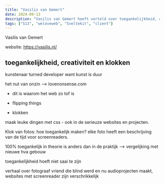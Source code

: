 ```yaml
---
title: "Vasilis van Gemert"
date: 2024-09-13
description: "Vasilis van Gemert heeft verteld over toegankelijkheid, creativiteit en zijn liefde voor nonsense."
tags: ["S13", "weloveweb", "Sveltekit", "client"]
---
```



Vasilis van Gemert

website: https://vasilis.nl/

## toegankelijkheid, creativiteit en klokken

kunstenaar turned developer want kunst is duur

het nut van onzin
--> lovenonsense.com
* dit is waarom het web zo tof is

* flipping things 
* klokken

maak leuke dingen met css - ook in de serieuze websites en projecten.

Klok van fotos: hoe toegankelijk maken?
elke foto heeft een beschrijving van de tijd voor screenreaders.

100% toegankelijk in theorie is anders dan in de praktijk
--> vergelijking met nieuwe hva gebouw

toegankelijkheid hoeft niet saai te zijn

verhaal over fotograaf vriend die blind werd en nu audioprojecten maakt, websites met screenreader zijn verschrikkelijk 

